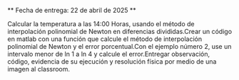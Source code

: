 ** Fecha de entrega: 22 de abril de 2025 **

Calcular la temperatura a las 14:00 Horas, usando el método de interpolación
polinomial de Newton en diferencias divididas.Crear un código en matlab
con una función que calcule el método de interpolación polinomial de
Newton y el error porcentual.Con el ejemplo número 2, use un intervalo
menor de ln 1 a ln 4 y calcule el error.Entregar observación, código,
evidencia de su ejecución y resolución física por medio de una imagen al
classroom.
